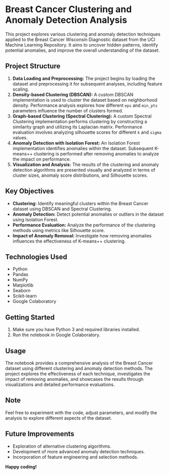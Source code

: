 
# Breast Cancer Clustering and Anomaly Detection Analysis

This project explores various clustering and anomaly detection techniques applied to the Breast Cancer Wisconsin Diagnostic dataset from the UCI Machine Learning Repository. It aims to uncover hidden patterns, identify potential anomalies, and improve the overall understanding of the dataset.

## Project Structure

1. **Data Loading and Preprocessing:** The project begins by loading the dataset and preprocessing it for subsequent analyses, including feature scaling.
2. **Density-based Clustering (DBSCAN):** A custom DBSCAN implementation is used to cluster the dataset based on neighborhood density. Performance analysis explores how different `eps` and `min_pts` parameters influence the number of clusters formed.
3. **Graph-based Clustering (Spectral Clustering):** A custom Spectral Clustering implementation performs clustering by constructing a similarity graph and utilizing its Laplacian matrix. Performance evaluation involves analyzing silhouette scores for different `k` and `sigma` values.
4. **Anomaly Detection with Isolation Forest:** An Isolation Forest implementation identifies anomalies within the dataset. Subsequent K-means++ clustering is performed after removing anomalies to analyze the impact on performance.
5. **Visualization and Analysis:** The results of the clustering and anomaly detection algorithms are presented visually and analyzed in terms of cluster sizes, anomaly score distributions, and Silhouette scores.

## Key Objectives

- **Clustering:** Identify meaningful clusters within the Breast Cancer dataset using DBSCAN and Spectral Clustering.
- **Anomaly Detection:** Detect potential anomalies or outliers in the dataset using Isolation Forest.
- **Performance Evaluation:** Analyze the performance of the clustering methods using metrics like Silhouette score.
- **Impact of Anomaly Removal:** Investigate how removing anomalies influences the effectiveness of K-means++ clustering.

## Technologies Used

- Python
- Pandas
- NumPy
- Matplotlib
- Seaborn
- Scikit-learn
- Google Colaboratory

## Getting Started

1. Make sure you have Python 3 and required libraries installed.
2. Run the notebook in Google Colaboratory. 

## Usage

The notebook provides a comprehensive analysis of the Breast Cancer dataset using different clustering and anomaly detection methods. The project explores the effectiveness of each technique, investigates the impact of removing anomalies, and showcases the results through visualizations and detailed performance evaluations.

## Note

Feel free to experiment with the code, adjust parameters, and modify the analysis to explore different aspects of the dataset. 

## Future Improvements

- Exploration of alternative clustering algorithms.
- Development of more advanced anomaly detection techniques.
- Incorporation of feature engineering and selection methods.

**Happy coding!** 
